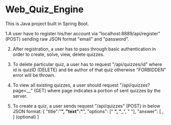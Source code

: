 # Web_Quiz_Engine

This is Java project built in Spring Boot. 

1.A user have to register his/her account via "localhost:8889/api/register" (POST) sending raw JSON format "email" and "password".

2. After registration, a user has to pass through basic authentication in order to create, solve, view, delete quizzes.

3. To delete particular quiz, a user has to request "/api/quizzes/id" where id is quizID (DELETE) and be author of that quiz otherwise "FORBIDDEN" error will be thrown.

4. To view all existing quizzes, a user should request "/api/quizzes?page=__" (GET) where page indicates a portion of sent quizzes by the server.

5. To create a quiz, a user sends request "/api/quizzes" (POST) in below JSON format: 
{ 
  "title":"____",
  "text":"____",
  "options": [" __", "___", "   "],
  "answer": [ , ] (optional)
}


